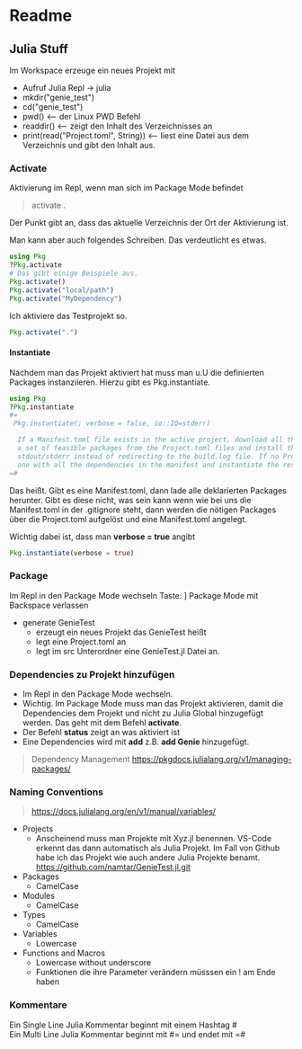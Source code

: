 # Readme

## Julia Stuff
Im Workspace erzeuge ein neues Projekt mit
* Aufruf Julia Repl -> julia
* mkdir("genie_test")
* cd("genie_test")
* pwd() <-- der Linux PWD Befehl
* readdir() <-- zeigt den Inhalt des Verzeichnisses an
* print(read("Project.toml", String)) <-- liest eine Datei aus dem Verzeichnis und gibt den Inhalt aus.


### Activate
Aktivierung im Repl, wenn man sich im Package Mode befindet
> activate .

Der Punkt gibt an, dass das aktuelle Verzeichnis der Ort der Aktivierung ist.

Man kann aber auch folgendes Schreiben. Das verdeutlicht es etwas.

```julia
using Pkg
?Pkg.activate
# Das gibt einige Beispiele aus.
Pkg.activate()
Pkg.activate("local/path")
Pkg.activate("MyDependency")
```
Ich aktiviere das Testprojekt so.
```julia
Pkg.activate(".")
```

#### Instantiate
Nachdem man das Projekt aktiviert hat muss man u.U die definierten Packages instanziieren. Hierzu gibt es Pkg.instantiate.

```julia
using Pkg
?Pkg.instantiate
#=
 Pkg.instantiate(; verbose = false, io::IO=stderr)

  If a Manifest.toml file exists in the active project, download all the packages declared in that manifest. Otherwise, resolve
  a set of feasible packages from the Project.toml files and install them. verbose = true prints the build output to
  stdout/stderr instead of redirecting to the build.log file. If no Project.toml exist in the current active project, create
  one with all the dependencies in the manifest and instantiate the resulting project.
=#
```
Das heißt. Gibt es eine Manifest.toml, dann lade alle deklarierten Packages herunter. Gibt es diese nicht, was sein kann wenn wie bei uns die Manifest.toml in der .gitignore steht, dann werden die nötigen Packages über die Project.toml aufgelöst und eine Manifest.toml angelegt.

Wichtig dabei ist, dass man **verbose = true** angibt
```julia
Pkg.instantiate(verbose = true)
```

### Package
Im Repl in den Package Mode wechseln Taste: ]
Package Mode mit Backspace verlassen
* generate GenieTest
    * erzeugt ein neues Projekt das GenieTest heißt
    * legt eine Project.toml an
    * legt im src Unterordner eine GenieTest.jl Datei an.

### Dependencies zu Projekt hinzufügen
* Im Repl in den Package Mode wechseln. 
* Wichtig. Im Package Mode muss man das Projekt aktivieren, damit die Dependencies dem Projekt und nicht zu Julia Global hinzugefügt werden. Das geht mit dem Befehl **activate**.
* Der Befehl **status** zeigt an was aktiviert ist
* Eine Dependencies wird mit **add** z.B. **add Genie** hinzugefügt.

> Dependency Management https://pkgdocs.julialang.org/v1/managing-packages/

### Naming Conventions
> https://docs.julialang.org/en/v1/manual/variables/

* Projects
    * Anscheinend muss man Projekte mit Xyz.jl benennen. VS-Code erkennt das dann automatisch als Julia Projekt. Im Fall von Github habe ich das Projekt wie auch andere Julia Projekte benamt. https://github.com/namtar/GenieTest.jl.git
* Packages
    * CamelCase
* Modules
    * CamelCase
* Types
    * CamelCase
* Variables
    * Lowercase
* Functions and Macros
    * Lowercase without underscore
    * Funktionen die ihre Parameter verändern müsssen ein ! am Ende haben

### Kommentare
Ein Single Line Julia Kommentar beginnt mit einem Hashtag #  
Ein Multi Line Julia Kommentar beginnt mit #= und endet mit =#
